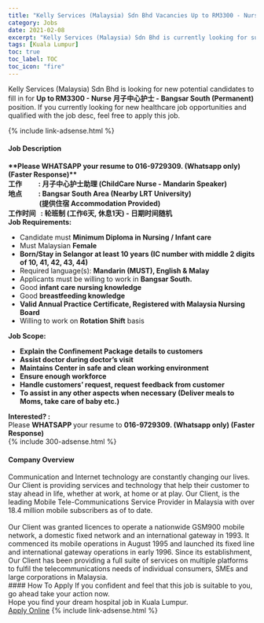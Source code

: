 ```yaml
---
title: "Kelly Services (Malaysia) Sdn Bhd Vacancies Up to RM3300 - Nurse 月子中心护士 - Bangsar South (Permanent)" 
category: Jobs 
date: 2021-02-08 
excerpt: "Kelly Services (Malaysia) Sdn Bhd is currently looking for suitable person to fill in the Up to RM3300 - Nurse 月子中心护士 - Bangsar South (Permanent) which positioned at Kuala Lumpur" 
tags: [Kuala Lumpur] 
toc: true 
toc_label: TOC 
toc_icon: "fire" 
--- 
```


<p>Kelly Services (Malaysia) Sdn Bhd is looking for new potential candidates to fill in for <b>Up to RM3300 - Nurse 月子中心护士 - Bangsar South (Permanent)</b> position. If you currently looking for new healthcare job opportunities and qualified with the job desc, feel free to apply this job.
</p>{% include link-adsense.html %} 
<div><div><h4>Job Description</h4></div><div><div><span><div><div><strong>**Please WHATSAPP your resume to 016-9729309. (Whatsapp only) (Faster Response)**</strong></div><div><strong>&#24037;&#20316;&#160;&#160;&#160;&#160;&#160;&#160;&#160;&#160;&#160; : &#26376;&#23376;&#20013;&#24515;&#25252;&#22763;&#21161;&#29702; (ChildCare Nurse - Mandarin Speaker)</strong></div><div><strong>&#22320;&#28857;&#160;&#160;&#160;&#160;&#160;&#160;&#160;&#160;&#160; : Bangsar South Area (Nearby LRT University)<br>&#160;&#160;&#160;&#160;&#160;&#160;&#160;&#160;&#160;&#160;&#160;&#160;&#160;&#160;&#160;&#160;&#160;&#160; (&#25552;&#20379;&#20303;&#23487; Accommodation Provided)</strong></div><div><strong>&#24037;&#20316;&#26102;&#38388;&#160;&#160; : &#36718;&#29677;&#21046; (&#24037;&#20316;6&#22825;, &#20241;&#24687;1&#22825;) - &#26085;&#26399;&#26102;&#38388;&#38543;&#26426;</strong></div><div><strong>Job Requirements:</strong></div><ul><li>Candidate must <strong>Minimum Diploma in Nursing / Infant care</strong></li><li>Must Malaysian <strong>Female</strong></li><li><strong>Born/Stay in Selangor at least 10 years (IC number with middle 2 digits of 10, 41, 42, 43, 44)</strong></li><li>Required language(s): <strong>Mandarin (MUST), English &amp; Malay</strong></li><li>Applicants must be willing to work in <strong>Bangsar South.</strong></li><li>Good <strong>infant care nursing knowledge</strong></li><li>Good <strong>breastfeeding knowledge</strong></li><li><strong>Valid Annual Practice Certificate, Registered with Malaysia Nursing Board</strong></li><li>Willing to work on <strong>Rotation Shift</strong> basis</li></ul><div><strong>Job Scope:</strong></div><ul><li><strong>Explain the Confinement Package details to customers</strong></li><li><strong>Assist doctor during doctor&#8217;s visit</strong></li><li><strong>Maintains Center in safe and clean working environment</strong></li><li><strong>Ensure enough workforce</strong></li><li><strong>Handle customers&#8217; request, request feedback from customer</strong></li><li><strong>To assist in any other aspects when necessary (Deliver meals to Moms, take care of baby etc.)</strong></li></ul><div><strong>Interested? :</strong></div><div>Please <strong>WHATSAPP </strong>your resume to <strong>016-9729309. (Whatsapp only) (Faster Response)</strong></div></div></span></div></div></div> 
{% include 300-adsense.html %} 
<div><div><h4>Company Overview</h4></div><div><div><span><div><div>Communication and Internet technology are constantly changing our lives. Our Client is providing services and technology that help their customer to stay ahead in life, whether at work, at home or at play. Our Client, is the leading Mobile Tele-Communications Service Provider in Malaysia with over 18.4 million mobile subscribers as of to date.</div><div><br>Our Client was granted licences to operate a nationwide GSM900 mobile network, a domestic fixed network and an international gateway in 1993. It commenced its mobile operations in August 1995 and launched its fixed line and international gateway operations in early 1996. Since its establishment, Our Client has been providing a full suite of services on multiple platforms to fulfil the telecommunications needs of individual consumers, SMEs and large corporations in Malaysia.</div></div></span></div></div></div> 
#### How To Apply 
If you confident and feel that this job is suitable to you, go ahead take your action now. <br/> 
Hope you find your dream hospital job in Kuala Lumpur. <br/> 
<a href="https://www.jobstreet.com.my/en/job/up-to-rm3300-nurse-月子中心护士-bangsar-south-permanent-4478179?jobId=jobstreet-my-job-4478179" class="btn btn--warning" target="_blank" rel="nofollow noopenner">Apply Online</a> 
{% include link-adsense.html %} 